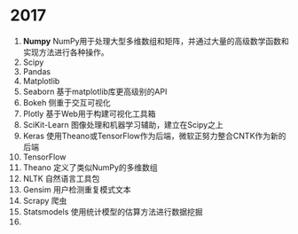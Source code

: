# 2017
1. **Numpy**
  NumPy用于处理大型多维数组和矩阵，并通过大量的高级数学函数和实现方法进行各种操作。
2. Scipy
3. Pandas
4. Matplotlib
5. Seaborn
  基于matplotlib库更高级别的API
6. Bokeh
  侧重于交互可视化   
7. Plotly
  基于Web用于构建可视化工具箱
8. SciKit-Learn
  图像处理和机器学习辅助，建立在Scipy之上
9. Keras
  使用Theano或TensorFlow作为后端，微软正努力整合CNTK作为新的后端
10. TensorFlow
11. Theano
  定义了类似NumPy的多维数组
12. NLTK
  自然语言工具包
13. Gensim
  用户检测重复模式文本
14. Scrapy
  爬虫
15. Statsmodels
  使用统计模型的估算方法进行数据挖掘
16. 